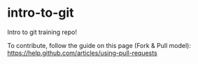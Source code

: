 intro-to-git
============

Intro to git training repo!

To contribute, follow the guide on this page (Fork & Pull model):
https://help.github.com/articles/using-pull-requests

